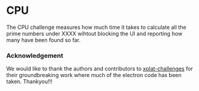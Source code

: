 # CPU

The CPU challenge measures how much time it takes to calculate all the prime numbers under XXXX wihtout blocking the UI and reporting how many have been found so far.

### Acknowledgement

We would like to thank the authors and contributors to [xplat-challenges](https://github.com/crossplatform-dev/xplat-challenges/tree/main/cpu) for their groundbreaking work where much of the electron code has been taken. Thankyou!!!